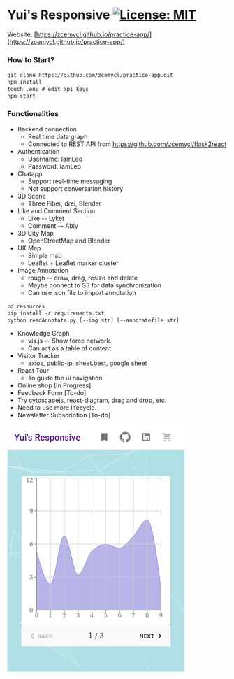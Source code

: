 # Yui's Responsive [![License: MIT](https://img.shields.io/badge/License-MIT-yellow.svg)](https://opensource.org/licenses/MIT)

Website: [https://zcemycl.github.io/practice-app/](https://zcemycl.github.io/practice-app/)

### How to Start?
```
git clone https://github.com/zcemycl/practice-app.git
npm install
touch .env # edit api keys
npm start
```

### Functionalities 
- Backend connection
  - Real time data graph
  - Connected to REST API from https://github.com/zcemycl/flask2react
- Authentication
  - Username: IamLeo 
  - Password: IamLeo  
- Chatapp
  - Support real-time messaging
  - Not support conversation history
- 3D Scene
  - Three Fiber, drei, Blender
- Like and Comment Section
  - Like -- Lyket
  - Comment -- Ably
- 3D City Map
  - OpenStreetMap and Blender
- UK Map
  - Simple map
  - Leaflet + Leaflet marker cluster
- Image Annotation
  - rough -- draw, drag, resize and delete
  - Maybe connect to S3 for data synchronization
  - Can use json file to import annotation
```
cd resources
pip install -r requirements.txt
python readAnnotate.py [--img str] [--annotatefile str]
```  
- Knowledge Graph
  - vis.js -- Show force network.
  - Can act as a table of content.
- Visitor Tracker
  - axios, public-ip, sheet.best, google sheet
- React Tour
  - To guide the ui navigation.
- Online shop [In Progress]
- Feedback Form [To-do]
- Try cytoscapejs, react-diagram, drag and drop, etc.
- Need to use more lifecycle.
- Newsletter Subscription [To-do]


![img](./resources/view.png)
